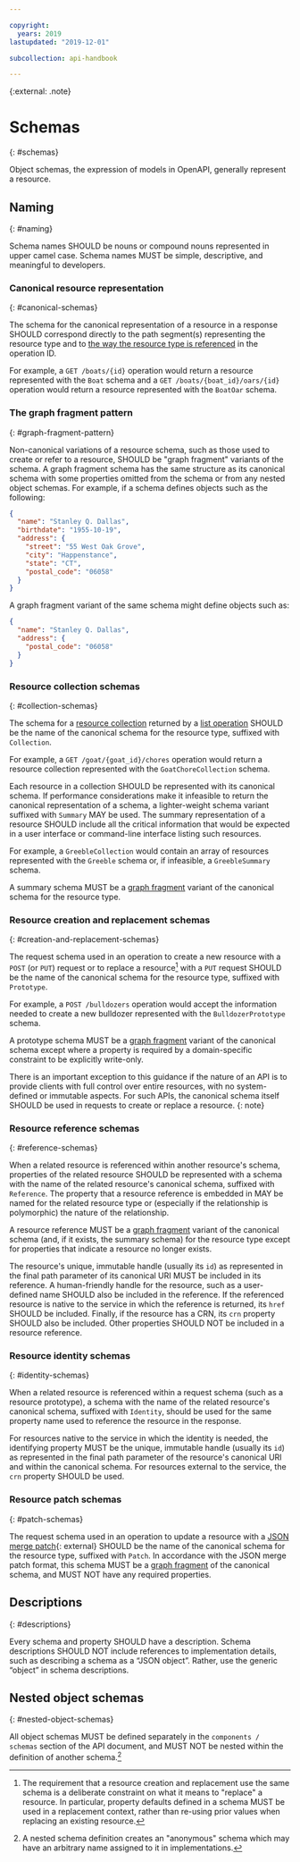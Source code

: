 ```yaml
---

copyright:
  years: 2019
lastupdated: "2019-12-01"

subcollection: api-handbook

---
```


{:external: .note}

# Schemas
{: #schemas}

Object schemas, the expression of models in OpenAPI, generally represent a resource.

## Naming
{: #naming}

Schema names SHOULD be nouns or compound nouns represented in upper camel case. Schema names MUST
be simple, descriptive, and meaningful to developers.

### Canonical resource representation
{: #canonical-schemas}

The schema for the canonical representation of a resource in a response SHOULD correspond directly
to the path segment(s) representing the resource type and to [the way the resource type is
referenced](/docs/api-handbook?topic=api-handbook-operations) in the operation ID.

For example, a `GET /boats/{id}` operation would return a resource represented with the `Boat`
schema and a `GET /boats/{boat_id}/oars/{id}` operation would return a resource represented with
the `BoatOar` schema.

### The graph fragment pattern
{: #graph-fragment-pattern}

Non-canonical variations of a resource schema, such as those used to create or refer to a resource,
SHOULD be "graph fragment" variants of the schema. A graph fragment schema has the same structure
as its canonical schema with some properties omitted from the schema or from any nested object
schemas. For example, if a schema defines objects such as the following:

```json
{
  "name": "Stanley Q. Dallas",
  "birthdate": "1955-10-19",
  "address": {
    "street": "55 West Oak Grove",
    "city": "Happenstance",
    "state": "CT",
    "postal_code": "06058"
  }
}
```

A graph fragment variant of the same schema might define objects such as:

```json
{
  "name": "Stanley Q. Dallas",
  "address": {
    "postal_code": "06058"
  }
}
```

### Resource collection schemas
{: #collection-schemas}

The schema for a [resource collection](/docs/api-handbook?topic=api-handbook-collections-overview)
returned by a [list operation](/docs/api-handbook?topic=api-handbook-operations#standard-operations)
SHOULD be the name of the canonical schema for the resource type, suffixed with `Collection`.

For example, a `GET /goat/{goat_id}/chores` operation would return a resource collection
represented with the `GoatChoreCollection` schema.

Each resource in a collection SHOULD be represented with its canonical schema. If performance
considerations make it infeasible to return the canonical representation of a schema, a
lighter-weight schema variant suffixed with `Summary` MAY be used. The summary representation of a
resource SHOULD include all the critical information that would be expected in a user interface or
command-line interface listing such resources.

For example, a `GreebleCollection` would contain an array of resources represented with the
`Greeble` schema or, if infeasible, a `GreebleSummary` schema.

A summary schema MUST be a [graph fragment](#graph-fragment-pattern) variant of the canonical
schema for the resource type.

### Resource creation and replacement schemas
{: #creation-and-replacement-schemas}

The request schema used in an operation to create a new resource with a `POST` (or `PUT`) request or
to replace a resource[^schema-for-replacement] with a `PUT` request SHOULD be the name of the
canonical schema for the resource type, suffixed with `Prototype`.

[^schema-for-replacement]: The requirement that a resource creation and replacement use the same
   schema is a deliberate constraint on what it means to "replace" a resource. In particular,
   property defaults defined in a schema MUST be used in a replacement context, rather than re-using
   prior values when replacing an existing resource.

For example, a `POST /bulldozers` operation would accept the information needed to create a new
bulldozer represented with the `BulldozerPrototype` schema.

A prototype schema MUST be a [graph fragment](#graph-fragment-pattern) variant of the canonical
schema except where a property is required by a domain-specific constraint to be explicitly
write-only.
   
There is an important exception to this guidance if the nature of an API is to provide clients with
full control over entire resources, with no system-defined or immutable aspects. For such APIs,
the canonical schema itself SHOULD be used in requests to create or replace a resource.
{: note}

### Resource reference schemas
{: #reference-schemas}

When a related resource is referenced within another resource's schema, properties of the related
resource SHOULD be represented with a schema with the name of the related resource's canonical
schema, suffixed with `Reference`. The property that a resource reference is embedded in MAY be
named for the related resource type or (especially if the relationship is polymorphic) the nature
of the relationship.

A resource reference MUST be a [graph fragment](#graph-fragment-pattern) variant of the canonical
schema (and, if it exists, the summary schema) for the resource type except for properties that
indicate a resource no longer exists.

The resource's unique, immutable handle (usually its `id`) as represented in the final path
parameter of its canonical URI MUST be included in its reference. A human-friendly handle for the
resource, such as a user-defined name SHOULD also be included in the reference. If the referenced
resource is native to the service in which the reference is returned, its `href` SHOULD be included.
Finally, if the resource has a CRN, its `crn` property SHOULD also be included. Other properties
SHOULD NOT be included in a resource reference.

### Resource identity schemas
{: #identity-schemas}

When a related resource is referenced within a request schema (such as a resource prototype), a
schema with the name of the related resource's canonical schema, suffixed with `Identity`, should
be used for the same property name used to reference the resource in the response.

For resources native to the service in which the identity is needed, the identifying property MUST
be the unique, immutable handle (usually its `id`) as represented in the final path parameter of
the resource's canonical URI and within the canonical schema. For resources external to the
service, the `crn` property SHOULD be used.

### Resource patch schemas
{: #patch-schemas}

The request schema used in an operation to update a resource with a [JSON merge
patch][rfc7396]{: external} SHOULD be the name of the canonical schema for the resource type,
suffixed with `Patch`. In accordance with the JSON merge patch format, this schema MUST be a [graph
fragment](#graph-fragment-pattern) of the canonical schema, and MUST NOT have any required
properties.

[rfc7396]: https://datatracker.ietf.org/doc/html/rfc7396

## Descriptions
{: #descriptions}

Every schema and property SHOULD have a description. Schema descriptions SHOULD NOT include
references to implementation details, such as describing a schema as a “JSON object”. Rather, use
the generic “object” in schema descriptions.

## Nested object schemas
{: #nested-object-schemas}

All object schemas MUST be defined separately in the `components / schemas` section of the API
document, and MUST NOT be nested within the definition of another schema.[^no-nested-schemas]

[^no-nested-schemas]: A nested schema definition creates an "anonymous" schema which may have
   an arbitrary name assigned to it in implementations.
